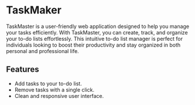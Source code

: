 # TaskMaker

TaskMaster is a user-friendly web application designed to help you manage your tasks efficiently. With TaskMaster, you can create, track, and organize your to-do lists effortlessly. This intuitive to-do list manager is perfect for individuals looking to boost their productivity and stay organized in both personal and professional life.

## Features

- Add tasks to your to-do list.
- Remove tasks with a single click.
- Clean and responsive user interface.
